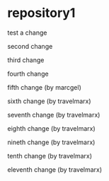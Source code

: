 # repository1

test a change

second change

third change

fourth change

fifth change (by marcgel)

sixth change (by travelmarx)

seventh change (by travelmarx)

eighth change (by travelmarx)

nineth change (by travelmarx)

tenth change (by travelmarx)

eleventh change (by travelmarx)
